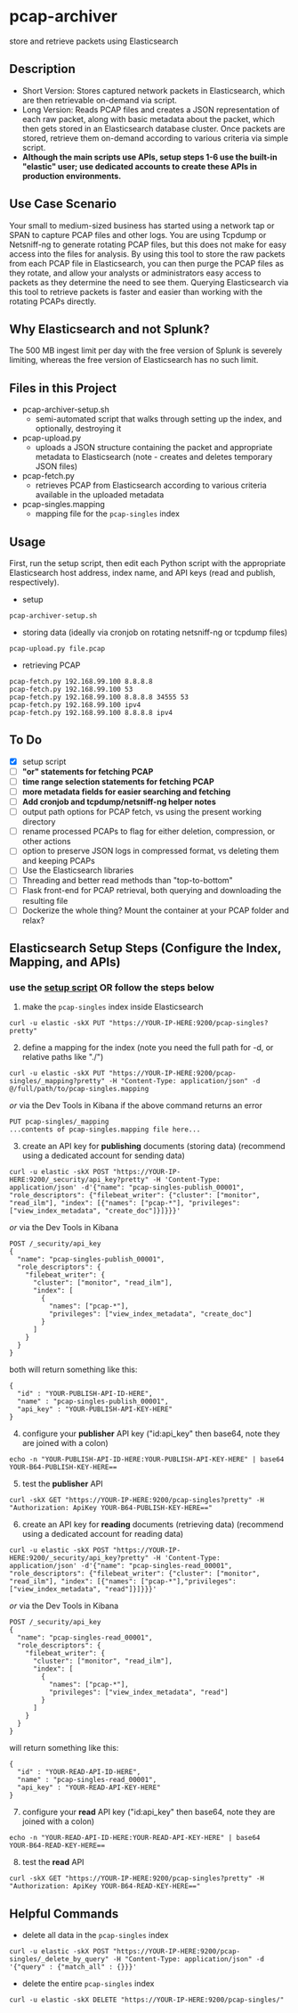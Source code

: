 # pcap-archiver
store and retrieve packets using Elasticsearch

## Description
- Short Version: Stores captured network packets in Elasticsearch, which are then retrievable on-demand via script.
- Long Version: Reads PCAP files and creates a JSON representation of each raw packet, along with basic metadata about the packet, which then gets stored in an Elasticsearch database cluster. Once packets are stored, retrieve them on-demand according to various criteria via simple script.
- **Although the main scripts use APIs, setup steps 1-6 use the built-in "elastic" user; use dedicated accounts to create these APIs in production environments.**

## Use Case Scenario
Your small to medium-sized business has started using a network tap or SPAN to capture PCAP files and other logs. You are using Tcpdump or Netsniff-ng to generate rotating PCAP files, but this does not make for easy access into the files for analysis. By using this tool to store the raw packets from each PCAP file in Elasticsearch, you can then purge the PCAP files as they rotate, and allow your analysts or administrators easy access to packets as they determine the need to see them. Querying Elasticsearch via this tool to retrieve packets is faster and easier than working with the rotating PCAPs directly.

## Why Elasticsearch and not Splunk?
The 500 MB ingest limit per day with the free version of Splunk is severely limiting, whereas the free version of Elasticsearch has no such limit.

## Files in this Project
- pcap-archiver-setup.sh
	- semi-automated script that walks through setting up the index, and optionally, destroying it
- pcap-upload.py
	- uploads a JSON structure containing the packet and appropriate metadata to Elasticsearch (note - creates and deletes temporary JSON files)
- pcap-fetch.py
	- retrieves PCAP from Elasticsearch according to various criteria available in the uploaded metadata
- pcap-singles.mapping
	- mapping file for the ```pcap-singles``` index

## Usage
First, run the setup script, then edit each Python script with the appropriate Elasticsearch host address, index name, and API keys (read and publish, respectively).
- setup
```
pcap-archiver-setup.sh
```
- storing data (ideally via cronjob on rotating netsniff-ng or tcpdump files)
```
pcap-upload.py file.pcap
```
- retrieving PCAP
```
pcap-fetch.py 192.168.99.100 8.8.8.8
pcap-fetch.py 192.168.99.100 53
pcap-fetch.py 192.168.99.100 8.8.8.8 34555 53
pcap-fetch.py 192.168.99.100 ipv4
pcap-fetch.py 192.168.99.100 8.8.8.8 ipv4
```

## To Do
- [x] setup script
- [ ] **"or" statements for fetching PCAP**
- [ ] **time range selection statements for fetching PCAP**
- [ ] **more metadata fields for easier searching and fetching**
- [ ] **Add cronjob and tcpdump/netsniff-ng helper notes**
- [ ] output path options for PCAP fetch, vs using the present working directory
- [ ] rename processed PCAPs to flag for either deletion, compression, or other actions
- [ ] option to preserve JSON logs in compressed format, vs deleting them and keeping PCAPs
- [ ] Use the Elasticsearch libraries
- [ ] Threading and better read methods than "top-to-bottom"
- [ ] Flask front-end for PCAP retrieval, both querying and downloading the resulting file
- [ ] Dockerize the whole thing? Mount the container at your PCAP folder and relax?

## Elasticsearch Setup Steps (Configure the Index, Mapping, and APIs)
### use the [setup script](https://github.com/bonifield/pcap-archiver/blob/master/pcap-archiver-setup.sh) OR follow the steps below
1. make the ```pcap-singles``` index inside Elasticsearch
```
curl -u elastic -skX PUT "https://YOUR-IP-HERE:9200/pcap-singles?pretty"
```

2. define a mapping for the index (note you need the full path for -d, or relative paths like "./")
```
curl -u elastic -skX PUT "https://YOUR-IP-HERE:9200/pcap-singles/_mapping?pretty" -H "Content-Type: application/json" -d @/full/path/to/pcap-singles.mapping
```
_or_ via the Dev Tools in Kibana if the above command returns an error
```
PUT pcap-singles/_mapping
...contents of pcap-singles.mapping file here...
```

3. create an API key for **publishing** documents (storing data) (recommend using a dedicated account for sending data)
```
curl -u elastic -skX POST "https://YOUR-IP-HERE:9200/_security/api_key?pretty" -H 'Content-Type: application/json' -d'{"name": "pcap-singles-publish_00001", "role_descriptors": {"filebeat_writer": {"cluster": ["monitor", "read_ilm"], "index": [{"names": ["pcap-*"], "privileges": ["view_index_metadata", "create_doc"]}]}}}'
```
_or_ via the Dev Tools in Kibana
```
POST /_security/api_key
{
  "name": "pcap-singles-publish_00001", 
  "role_descriptors": {
    "filebeat_writer": { 
      "cluster": ["monitor", "read_ilm"],
      "index": [
        {
          "names": ["pcap-*"],
          "privileges": ["view_index_metadata", "create_doc"]
        }
      ]
    }
  }
}
```
both will return something like this:
```
{
  "id" : "YOUR-PUBLISH-API-ID-HERE",
  "name" : "pcap-singles-publish_00001",
  "api_key" : "YOUR-PUBLISH-API-KEY-HERE"
}
```

4. configure your **publisher** API key ("id:api_key" then base64, note they are joined with a colon)
```
echo -n "YOUR-PUBLISH-API-ID-HERE:YOUR-PUBLISH-API-KEY-HERE" | base64
YOUR-B64-PUBLISH-KEY-HERE==
```

5. test the **publisher** API
```
curl -skX GET "https://YOUR-IP-HERE:9200/pcap-singles?pretty" -H "Authorization: ApiKey YOUR-B64-PUBLISH-KEY-HERE=="
```

6. create an API key for **reading** documents (retrieving data) (recommend using a dedicated account for reading data)
```
curl -u elastic -skX POST "https://YOUR-IP-HERE:9200/_security/api_key?pretty" -H 'Content-Type: application/json' -d'{"name": "pcap-singles-read_00001", "role_descriptors": {"filebeat_writer": {"cluster": ["monitor", "read_ilm"], "index": [{"names": ["pcap-*"],"privileges": ["view_index_metadata", "read"]}]}}}'
```
_or_ via the Dev Tools in Kibana
```
POST /_security/api_key
{
  "name": "pcap-singles-read_00001", 
  "role_descriptors": {
    "filebeat_writer": { 
      "cluster": ["monitor", "read_ilm"],
      "index": [
        {
          "names": ["pcap-*"],
          "privileges": ["view_index_metadata", "read"]
        }
      ]
    }
  }
}
```
will return something like this:
```
{
  "id" : "YOUR-READ-API-ID-HERE",
  "name" : "pcap-singles-read_00001",
  "api_key" : "YOUR-READ-API-KEY-HERE"
}
```

7. configure your **read** API key ("id:api_key" then base64, note they are joined with a colon)
```
echo -n "YOUR-READ-API-ID-HERE:YOUR-READ-API-KEY-HERE" | base64
YOUR-B64-READ-KEY-HERE==
```

8. test the **read** API
```
curl -skX GET "https://YOUR-IP-HERE:9200/pcap-singles?pretty" -H "Authorization: ApiKey YOUR-B64-READ-KEY-HERE=="
```

## Helpful Commands
- delete all data in the ```pcap-singles``` index
```
curl -u elastic -skX POST "https://YOUR-IP-HERE:9200/pcap-singles/_delete_by_query" -H "Content-Type: application/json" -d '{"query" : {"match_all" : {}}}'
```
- delete the entire ```pcap-singles``` index
```
curl -u elastic -skX DELETE "https://YOUR-IP-HERE:9200/pcap-singles/"
```
